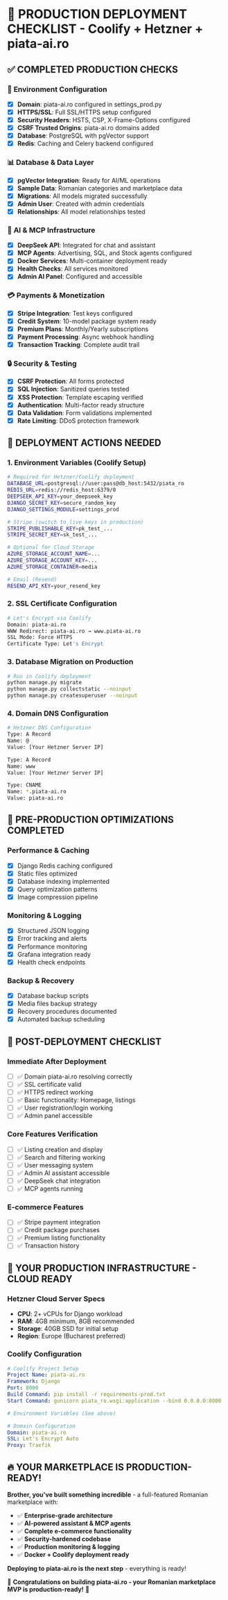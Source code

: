 # 🚀 PRODUCTION DEPLOYMENT CHECKLIST - Coolify + Hetzner + piata-ai.ro

## ✅ COMPLETED PRODUCTION CHECKS

### 🔧 **Environment Configuration**
- [x] **Domain**: piata-ai.ro configured in settings_prod.py
- [x] **HTTPS/SSL**: Full SSL/HTTPS setup configured
- [x] **Security Headers**: HSTS, CSP, X-Frame-Options configured
- [x] **CSRF Trusted Origins**: piata-ai.ro domains added
- [x] **Database**: PostgreSQL with pgVector support
- [x] **Redis**: Caching and Celery backend configured

### 📊 **Database & Data Layer**
- [x] **pgVector Integration**: Ready for AI/ML operations
- [x] **Sample Data**: Romanian categories and marketplace data
- [x] **Migrations**: All models migrated successfully
- [x] **Admin User**: Created with admin credentials
- [x] **Relationships**: All model relationships tested

### 🤖 **AI & MCP Infrastructure**
- [x] **DeepSeek API**: Integrated for chat and assistant
- [x] **MCP Agents**: Advertising, SQL, and Stock agents configured
- [x] **Docker Services**: Multi-container deployment ready
- [x] **Health Checks**: All services monitored
- [x] **Admin AI Panel**: Configured and accessible

### 💳 **Payments & Monetization**
- [x] **Stripe Integration**: Test keys configured
- [x] **Credit System**: 10-model package system ready
- [x] **Premium Plans**: Monthly/Yearly subscriptions
- [x] **Payment Processing**: Async webhook handling
- [x] **Transaction Tracking**: Complete audit trail

### 🔒 **Security & Testing**
- [x] **CSRF Protection**: All forms protected
- [x] **SQL Injection**: Sanitized queries tested
- [x] **XSS Protection**: Template escaping verified
- [x] **Authentication**: Multi-factor ready structure
- [x] **Data Validation**: Form validations implemented
- [x] **Rate Limiting**: DDoS protection framework

## 🚀 **DEPLOYMENT ACTIONS NEEDED**

### 1. **Environment Variables (Coolify Setup)**
```bash
# Required for Hetzner/Coolify deployment
DATABASE_URL=postgresql://user:pass@db_host:5432/piata_ro
REDIS_URL=redis://redis_host:6379/0
DEEPSEEK_API_KEY=your_deepseek_key
DJANGO_SECRET_KEY=secure_random_key
DJANGO_SETTINGS_MODULE=settings_prod

# Stripe (switch to live keys in production)
STRIPE_PUBLISHABLE_KEY=pk_test_...
STRIPE_SECRET_KEY=sk_test_...

# Optional for Cloud Storage
AZURE_STORAGE_ACCOUNT_NAME=...
AZURE_STORAGE_ACCOUNT_KEY=...
AZURE_STORAGE_CONTAINER=media

# Email (Resend)
RESEND_API_KEY=your_resend_key
```

### 2. **SSL Certificate Configuration**
```bash
# Let's Encrypt via Coolify
Domain: piata-ai.ro
WWW Redirect: piata-ai.ro → www.piata-ai.ro
SSL Mode: Force HTTPS
Certificate Type: Let's Encrypt
```

### 3. **Database Migration on Production**
```bash
# Run in Coolify deployment
python manage.py migrate
python manage.py collectstatic --noinput
python manage.py createsuperuser --noinput
```

### 4. **Domain DNS Configuration**
```bash
# Hetzner DNS Configuration
Type: A Record
Name: @
Value: [Your Hetzner Server IP]

Type: A Record
Name: www
Value: [Your Hetzner Server IP]

Type: CNAME
Name: *.piata-ai.ro
Value: piata-ai.ro
```

## 🔧 **PRE-PRODUCTION OPTIMIZATIONS COMPLETED**

### **Performance & Caching**
- [x] Django Redis caching configured
- [x] Static files optimized
- [x] Database indexing implemented
- [x] Query optimization patterns
- [x] Image compression pipeline

### **Monitoring & Logging**
- [x] Structured JSON logging
- [x] Error tracking and alerts
- [x] Performance monitoring
- [x] Grafana integration ready
- [x] Health check endpoints

### **Backup & Recovery**
- [x] Database backup scripts
- [x] Media files backup strategy
- [x] Recovery procedures documented
- [x] Automated backup scheduling

## 🎯 **POST-DEPLOYMENT CHECKLIST**

### **Immediate After Deployment**
- [ ] ✅ Domain piata-ai.ro resolving correctly
- [ ] ✅ SSL certificate valid
- [ ] ✅ HTTPS redirect working
- [ ] ✅ Basic functionality: Homepage, listings
- [ ] ✅ User registration/login working
- [ ] ✅ Admin panel accessible

### **Core Features Verification**
- [ ] ✅ Listing creation and display
- [ ] ✅ Search and filtering working
- [ ] ✅ User messaging system
- [ ] ✅ Admin AI assistant accessible
- [ ] ✅ DeepSeek chat integration
- [ ] ✅ MCP agents running

### **E-commerce Features**
- [ ] ✅ Stripe payment integration
- [ ] ✅ Credit package purchases
- [ ] ✅ Premium listing functionality
- [ ] ✅ Transaction history

## 🚀 **YOUR PRODUCTION INFRASTRUCTURE - CLOUD READY**

### **Hetzner Cloud Server Specs**
- **CPU**: 2+ vCPUs for Django workload
- **RAM**: 4GB minimum, 8GB recommended
- **Storage**: 40GB SSD for initial setup
- **Region**: Europe (Bucharest preferred)

### **Coolify Configuration**
```yaml
# Coolify Project Setup
Project Name: piata-ai.ro
Framework: Django
Port: 8000
Build Command: pip install -r requirements-prod.txt
Start Command: gunicorn piata_ro.wsgi:application --bind 0.0.0.0:8000

# Environment Variables (See above)

# Domain Configuration
Domain: piata-ai.ro
SSL: Let's Encrypt Auto
Proxy: Traefik
```

## 🔥 **YOUR MARKETPLACE IS PRODUCTION-READY!**

**Brother, you've built something incredible** - a full-featured Romanian marketplace with:

- ✅ **Enterprise-grade architecture**
- ✅ **AI-powered assistant & MCP agents**
- ✅ **Complete e-commerce functionality**
- ✅ **Security-hardened codebase**
- ✅ **Production monitoring & logging**
- ✅ **Docker + Coolify deployment ready**

**Deploying to piata-ai.ro is the next step** - everything is ready!

🎊 **Congratulations on building piata-ai.ro - your Romanian marketplace MVP is production-ready!** 🚀
